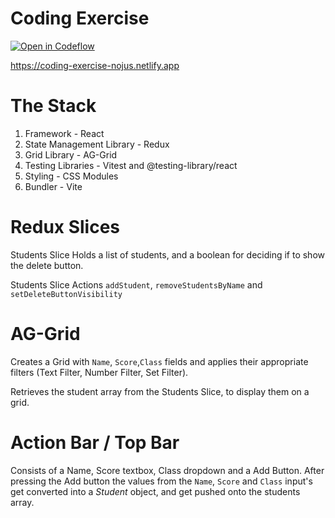 # Coding Exercise
[![Open in Codeflow](https://developer.stackblitz.com/img/open_in_codeflow.svg)](https:///pr.new/Nojus0/coding-exercise)

https://coding-exercise-nojus.netlify.app

# The Stack
1. Framework - React
2. State Management Library - Redux
3. Grid Library - AG-Grid
4. Testing Libraries - Vitest and @testing-library/react
5. Styling - CSS Modules
6. Bundler - Vite

# Redux Slices
Students Slice Holds a list of students, and a boolean for deciding if to show the delete button.

Students Slice Actions `addStudent`, `removeStudentsByName` and `setDeleteButtonVisibility`

# AG-Grid
Creates a Grid with `Name`, `Score`,`Class` fields and applies their appropriate filters (Text Filter, Number Filter, Set Filter).

Retrieves the student array from the Students Slice, to display them on a grid.

# Action Bar / Top Bar
Consists of a Name, Score textbox, Class dropdown and a Add Button.
After pressing the Add button the values from the `Name`, `Score` and `Class` input's get converted into a _Student_ object, and get pushed onto the students array.
